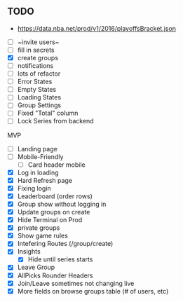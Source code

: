 ## TODO
- https://data.nba.net/prod/v1/2016/playoffsBracket.json
- [ ] ~invite users~
- [ ] fill in secrets
- [X] create groups
- [ ] notifications
- [ ] lots of refactor
- [ ] Error States
- [ ] Empty States
- [ ] Loading States
- [ ] Group Settings
- [ ] Fixed "Total" column
- [ ] Lock Series from backend

MVP
- [ ] Landing page
- [ ] Mobile-Friendly
  - [ ] Card header mobile
- [X] Log in loading
- [X] Hard Refresh page
- [X] Fixing login
- [X] Leaderboard (order rows)
- [X] Group show without logging in
- [X] Update groups on create
- [X] Hide Terminal on Prod
- [X] private groups
- [X] Show game rules
- [X] Intefering Routes (/group/create)
- [X] Insights
  - [X] Hide until series starts
- [X] Leave Group
- [X] AllPicks Rounder Headers
- [X] Join/Leave sometimes not changing live
- [X] More fields on browse groups table (# of users, etc)